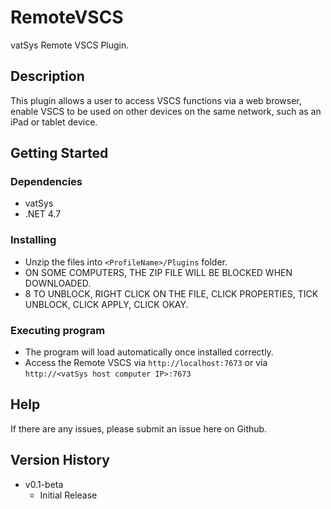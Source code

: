 # RemoteVSCS

vatSys Remote VSCS Plugin.

## Description

This plugin allows a user to access VSCS functions via a web browser, enable VSCS to be used on other devices on the same network, such as an iPad or tablet device.

## Getting Started

### Dependencies

* vatSys
* .NET 4.7

### Installing

* Unzip the files into `<ProfileName>/Plugins` folder.
* ON SOME COMPUTERS, THE ZIP FILE WILL BE BLOCKED WHEN DOWNLOADED.
* 8 TO UNBLOCK, RIGHT CLICK ON THE FILE, CLICK PROPERTIES, TICK UNBLOCK, CLICK APPLY, CLICK OKAY.

### Executing program

* The program will load automatically once installed correctly.
* Access the Remote VSCS via `http://localhost:7673` or via `http://<vatSys host computer IP>:7673`

## Help

If there are any issues, please submit an issue here on Github.

## Version History

* v0.1-beta
    * Initial Release
